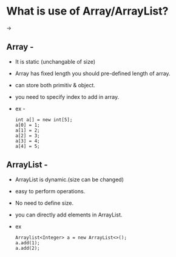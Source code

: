 # What is use of Array/ArrayList?
->
  ## Array - 
  - It is static (unchangable of size)
  - Array has fixed length you should pre-defined length of array.
  - can store both primitiv & object.
  - you need to specify index to add in array.
  - ex - 
       
        int a[] = new int[5];
        a[0] = 1;
        a[1] = 2;
        a[2] = 3;
        a[3] = 4;
        a[4] = 5;
  
  ## ArrayList - 
  - ArrayList is dynamic.(size can be changed)
  - easy to perform operations.
  - No need to define size.
  - you can directly add elements in ArrayList.
  - ex 
     
        Arraylist<Integer> a = new ArrayList<>();
        a.add(1);
        a.add(2);
